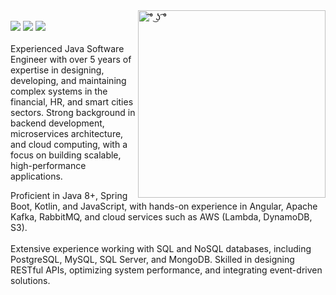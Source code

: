 <img align="right" alt=" ͡° ͜ʖ ͡°" src="./monkey-developer.gif"  width="300px"/>
<div align="left">
<br><a href="https://www.instagram.com/brunomello.dev/" target="_blank"><img src="https://img.shields.io/badge/Instagram-E4405F?style=for-the-badge&logo=instagram&logoColor=white" target="_blank"></a> 
<a href = "mailto: sbrunomello@gmail.com"><img src="https://img.shields.io/badge/-Gmail-%23333?style=for-the-badge&logo=gmail&logoColor=white" target="_blank"></a>
<a href="https://www.linkedin.com/in/sbrunomello/" target="_blank"><img src="https://img.shields.io/badge/-LinkedIn-%230077B5?style=for-the-badge&logo=linkedin&logoColor=white" target="_blank"></a><br><br>
<a>Experienced Java Software Engineer with over 5 years of expertise in designing, developing, and maintaining complex systems in the financial, HR, and smart cities sectors. Strong background in backend development, microservices architecture, and cloud computing, with a focus on building scalable, high-performance applications.</a>

<a>Proficient in Java 8+, Spring Boot, Kotlin, and JavaScript, with hands-on experience in Angular, Apache Kafka, RabbitMQ, and cloud services such as AWS (Lambda, DynamoDB, S3).</a><br><br>
<a>Extensive experience working with SQL and NoSQL databases, including PostgreSQL, MySQL, SQL Server, and MongoDB. Skilled in designing RESTful APIs, optimizing system performance, and integrating event-driven solutions.</a>
</div>
